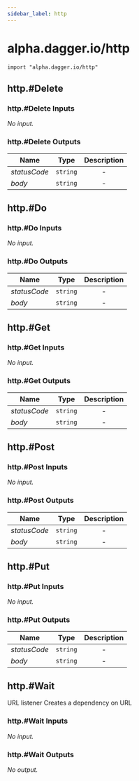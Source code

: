 ```yaml
---
sidebar_label: http
---
```


# alpha.dagger.io/http

```cue
import "alpha.dagger.io/http"
```

## http.#Delete

### http.#Delete Inputs

_No input._

### http.#Delete Outputs

| Name             | Type              | Description        |
| -------------    |:-------------:    |:-------------:     |
|*statusCode*      | `string`          |-                   |
|*body*            | `string`          |-                   |

## http.#Do

### http.#Do Inputs

_No input._

### http.#Do Outputs

| Name             | Type              | Description        |
| -------------    |:-------------:    |:-------------:     |
|*statusCode*      | `string`          |-                   |
|*body*            | `string`          |-                   |

## http.#Get

### http.#Get Inputs

_No input._

### http.#Get Outputs

| Name             | Type              | Description        |
| -------------    |:-------------:    |:-------------:     |
|*statusCode*      | `string`          |-                   |
|*body*            | `string`          |-                   |

## http.#Post

### http.#Post Inputs

_No input._

### http.#Post Outputs

| Name             | Type              | Description        |
| -------------    |:-------------:    |:-------------:     |
|*statusCode*      | `string`          |-                   |
|*body*            | `string`          |-                   |

## http.#Put

### http.#Put Inputs

_No input._

### http.#Put Outputs

| Name             | Type              | Description        |
| -------------    |:-------------:    |:-------------:     |
|*statusCode*      | `string`          |-                   |
|*body*            | `string`          |-                   |

## http.#Wait

URL listener Creates a dependency on URL

### http.#Wait Inputs

_No input._

### http.#Wait Outputs

_No output._
